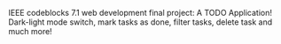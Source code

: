 IEEE codeblocks 7.1 web development final project: A TODO Application! 
Dark-light mode switch, mark tasks as done, filter tasks, delete task and much more!
